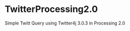 TwitterProcessing2.0
====================


Simple Twitt Query using Twitter4j 3.0.3 in Processing 2.0
